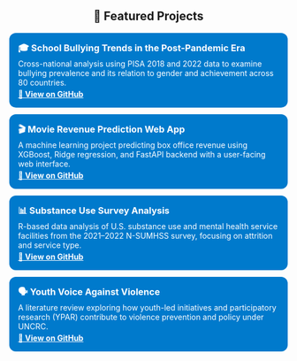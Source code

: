<h2 align="center">📘 Featured Projects</h2>

<!-- 卡片 1 -->
<div align="left" style="background-color:#007acc; color:white; padding:16px; border-radius:12px; margin-bottom:12px;">
  <h3 style="margin:0;">🎓 School Bullying Trends in the Post-Pandemic Era</h3>
  <p style="margin:4px 0;">Cross-national analysis using PISA 2018 and 2022 data to examine bullying prevalence and its relation to gender and achievement across 80 countries.</p>
  <a href="https://github.com/yourusername/school-bullying-trends" style="color:white; font-weight:bold;">🔗 View on GitHub</a>
</div>

<!-- 卡片 2 -->
<div align="left" style="background-color:#007acc; color:white; padding:16px; border-radius:12px; margin-bottom:12px;">
  <h3 style="margin:0;">🎬 Movie Revenue Prediction Web App</h3>
  <p style="margin:4px 0;">A machine learning project predicting box office revenue using XGBoost, Ridge regression, and FastAPI backend with a user-facing web interface.</p>
  <a href="https://github.com/yourusername/movie-revenue-prediction" style="color:white; font-weight:bold;">🔗 View on GitHub</a>
</div>

<!-- 卡片 3 -->
<div align="left" style="background-color:#007acc; color:white; padding:16px; border-radius:12px; margin-bottom:12px;">
  <h3 style="margin:0;">📊 Substance Use Survey Analysis</h3>
  <p style="margin:4px 0;">R-based data analysis of U.S. substance use and mental health service facilities from the 2021–2022 N-SUMHSS survey, focusing on attrition and service type.</p>
  <a href="https://github.com/yourusername/n-sumhss-analysis" style="color:white; font-weight:bold;">🔗 View on GitHub</a>
</div>

<!-- 卡片 4 -->
<div align="left" style="background-color:#007acc; color:white; padding:16px; border-radius:12px; margin-bottom:12px;">
  <h3 style="margin:0;">🗣️ Youth Voice Against Violence</h3>
  <p style="margin:4px 0;">A literature review exploring how youth-led initiatives and participatory research (YPAR) contribute to violence prevention and policy under UNCRC.</p>
  <a href="https://github.com/yourusername/youth-voice-violence" style="color:white; font-weight:bold;">🔗 View on GitHub</a>
</div>
